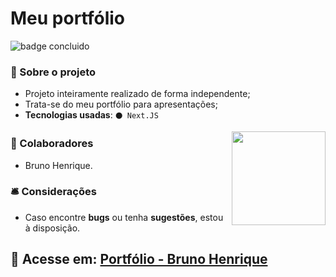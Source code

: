 # Meu portfólio 

![badge concluido](https://github.com/bhS1lva/Portfolio/assets/101880543/e309d553-701c-4a4d-92cc-81be4b47bbee)

### 📝 Sobre o projeto

* Projeto inteiramente realizado de forma independente;
* Trata-se do meu portfólio para apresentações;
* <strong>Tecnologias usadas</strong>: `⚫ Next.JS`

<img align="right" width="150" src="https://media.discordapp.net/attachments/1012493604599631875/1030332222215049257/portfolioGIF.gif">

### 👥 Colaboradores

* Bruno Henrique.

### 🛎 Considerações

* Caso encontre <strong>bugs</strong> ou tenha <strong>sugestões</strong>, estou à disposição.

## 🔗 Acesse em: <a href="https://portfoliobrunohenrique.vercel.app/">Portfólio - Bruno Henrique</a>
